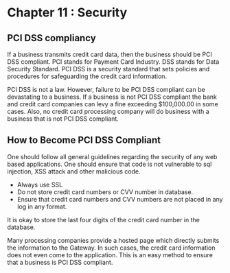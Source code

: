# Chapter 11 : Security

## PCI DSS compliancy

If a business transmits credit card data, then the business should be PCI DSS compliant. PCI stands for Payment Card Industry. DSS stands for Data Security Standard. PCI DSS is a security standard that sets policies and procedures for safeguarding the credit card information.

PCI DSS is not a law. However, failure to be PCI DSS compliant can be devastating to a business. If a business is not PCI DSS compliant the bank and credit card companies can levy a fine exceeding $100,000.00 in some cases. Also, no credit card processing company will do business with a business that is not PCI DSS compliant.

## How to Become PCI DSS Compliant

One should follow all general guidelines regarding the security of any web based applications. One should ensure that code is not vulnerable to sql injection, XSS attack and other malicious code.

* Always use SSL
* Do not store credit card numbers or CVV number in database.
* Ensure that credit card numbers and CVV numbers are not placed in any log in any format.

It is okay to store the last four digits of the credit card number in the database.

Many processing companies provide a hosted page which directly submits the information to the Gateway. In such cases, the credit card information does not even come to the application. This is an easy method to ensure that a business is PCI DSS compliant.
